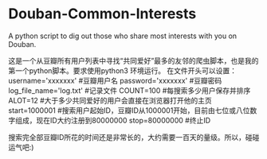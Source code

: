 Douban-Common-Interests
=======================

A python script to dig out those who share most interests with you on Douban.

这是一个从豆瓣所有用户列表中寻找“共同爱好”最多的友邻的爬虫脚本，也是我的第一个python脚本。要求使用python3 环境运行。
在文件开头可以设置：
  username='xxxxxxx' #豆瓣用户名
  password='xxxxxxx' #豆瓣密码
  log_file_name='log.txt' #记录文件
  COUNT=100 #每搜索多少用户保存并排序
  ALOT=12 #大于多少共同爱好的用户会直接在浏览器打开他的主页
  start=1000001 #搜索用户起始ID，豆瓣ID从1000001开始，目前由七位或八位数字组成，现在ID大约注册到80000000
  stop=80000000 #终止ID

搜索完全部豆瓣ID所花的时间还是非常长的，大约需要一百天的量级。所以，碰碰运气吧:)
